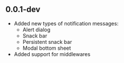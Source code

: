 ## 0.0.1-dev

* Added new types of notification messages:
    * Alert dialog
    * Snack bar
    * Persistent snack bar
    * Modal bottom sheet
* Added support for middlewares
